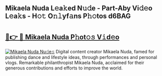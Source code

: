 ## Mikaela Nuda L𝚎a𝚔ed N𝚞𝚍e - Part-Aby Vi𝚍𝚎o L𝚎a𝚔s - H𝚘𝚝 O𝚗𝚕yf𝚊ns P𝚑𝚘tos d6BAG

# <h2><a href="http://kf71tj.oniu.top/?m=Mikaela+Nuda">🔗👉 🔴 Mikaela Nuda P𝚑ot𝚘𝚜 V𝚒d𝚎o</a></h2>

[![Mikaela Nuda Nu𝚍e𝚜](https://i.imgur.com/0qMVB7G.gif)](http://kf71tj.oniu.top/?m=Mikaela+Nuda)
Digital content creator Mikaela Nuda, famed for publishing dance and lifestyle ideas, through performances and personal vlogs. Remarkable philanthropist Mikaela Nuda, acclaimed for their generous contributions and efforts to improve the world.  
